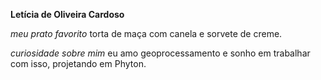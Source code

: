 **Letícia de Oliveira Cardoso**

*meu prato favorito*
torta de maça com canela e sorvete de creme.

*curiosidade sobre mim*
eu amo geoprocessamento e sonho em trabalhar com isso, projetando em Phyton.